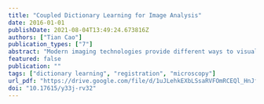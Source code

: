 ```yaml
---
title: "Coupled Dictionary Learning for Image Analysis"
date: 2016-01-01
publishDate: 2021-08-04T13:49:24.673816Z
authors: ["Tian Cao"]
publication_types: ["7"]
abstract: "Modern imaging technologies provide different ways to visualize various objects ranging from molecules in a cell to the tissue of a human body. Images from different imaging modalities reveal distinct information about these objects. Thus a common problem in image analysis is how to relate different information about the objects. For instance, relating protein locations from fluorescence microscopy and the protein structures from electron microscopy. These problems are challenging due to the difficulties in modeling the relationship between the information from different modalities. In this dissertation, a coupled dictionary learning based image analogy method is first introduced to synthesize images in one modality from images in another. As a result, using my method multi-modal registration (for example, registration between correlative microscopy images) is simplified to a mono-modal one. Furthermore, a semi-coupled dictionary learning based framework is proposed to estimate deformations from image appearances. Moreover, a coupled dictionary learning method is explored to capture the relationship between GTPase activations and cell protrusions and retractions. Finally, a probabilistic model is proposed for robust coupled dictionary learning to address learning a coupled dictionary with non-corresponding data. This method discriminates between corresponding and non-corresponding data thereby resulting in a \"clean\" coupled dictionary by removing non-corresponding data during the learning process."
featured: false
publication: ""
tags: ["dictionary learning", "registration", "microscopy"]
url_pdf: "https://drive.google.com/file/d/1uJLehkEXbLSsaRVFOmRCEQl_HnJfeo2S"
doi: "10.17615/y33j-rv32"
---
```


